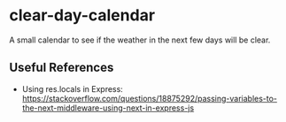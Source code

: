 # clear-day-calendar
A small calendar to see if the weather in the next few days will be clear.


## Useful References

- Using res.locals in Express: https://stackoverflow.com/questions/18875292/passing-variables-to-the-next-middleware-using-next-in-express-js